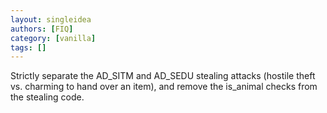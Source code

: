 ```yaml
---
layout: singleidea
authors: [FIQ]
category: [vanilla]
tags: []
---
```

Strictly separate the AD_SITM and AD_SEDU stealing attacks (hostile theft vs. charming to hand over an item), and remove the is_animal checks from the stealing code.
